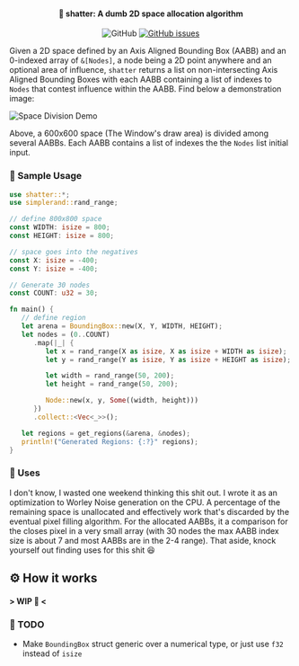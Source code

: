 <h4 align=center>🥃 shatter: A dumb 2D space allocation algorithm</h4>
<p align=center>
  <img alt="GitHub" src="https://img.shields.io/github/license/sokorototo/shatter?style=flat-square">
  <a href="https://github.com/sokorototo/shatter/issues"><img alt="GitHub issues" src="https://img.shields.io/github/issues-raw/sokorototo/shatter?style=flat-square"></a>
</p>

Given a 2D space defined by an Axis Aligned Bounding Box (AABB) and an 0-indexed array of `&[Nodes]`, a node being a 2D point anywhere and an optional area of influence, `shatter` returns a list on non-intersecting Axis Aligned Bounding Boxes with each AABB containing a list of indexes to `Nodes` that contest influence within the AABB. Find below a demonstration image:

![Space Division Demo](<demos/demo.avif>)

Above, a 600x600 space (The Window's draw area) is divided among several AABBs. Each AABB contains a list of indexes the the `Nodes` list initial input.

### 🧪 Sample Usage

```rust
use shatter::*;
use simplerand::rand_range;

// define 800x800 space
const WIDTH: isize = 800;
const HEIGHT: isize = 800;

// space goes into the negatives
const X: isize = -400;
const Y: isize = -400;

// Generate 30 nodes
const COUNT: u32 = 30;

fn main() {
   // define region
   let arena = BoundingBox::new(X, Y, WIDTH, HEIGHT);
   let nodes = (0..COUNT)
      .map(|_| {
         let x = rand_range(X as isize, X as isize + WIDTH as isize);
         let y = rand_range(Y as isize, Y as isize + HEIGHT as isize);

         let width = rand_range(50, 200);
         let height = rand_range(50, 200);

         Node::new(x, y, Some((width, height)))
      })
      .collect::<Vec<_>>();

   let regions = get_regions(&arena, &nodes);
   println!("Generated Regions: {:?}" regions);
}

```

### 💭 Uses

I don't know, I wasted one weekend thinking this shit out. I wrote it as an optimization to Worley Noise generation on the CPU. A percentage of the remaining space is unallocated and effectively work that's discarded by the eventual pixel filling algorithm. For the allocated AABBs, it a comparison for the closes pixel in a very small array (with 30 nodes the max AABB index size is about 7 and most AABBs are in the 2-4 range). That aside, knock yourself out finding uses for this shit 😆

## ⚙️ How it works

#### \> WIP 🚧 <

### 📃 TODO
 - Make `BoundingBox` struct generic over a numerical type, or just use `f32` instead of `isize`
